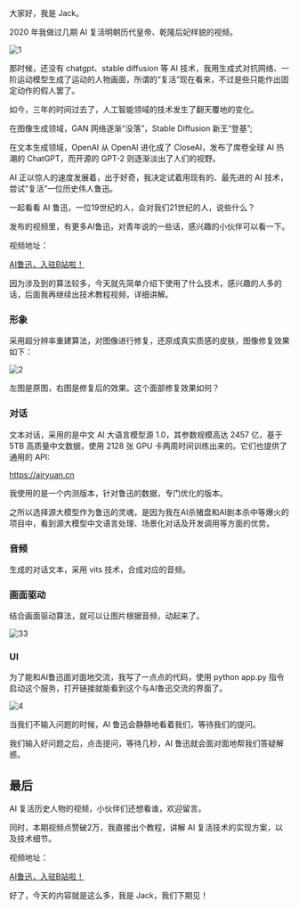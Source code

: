 大家好，我是 Jack。

2020 年我做过几期 AI 复活明朝历代皇帝、乾隆后妃样貌的视频。

![1](http://photos.cuijiahua.com//typora/1.png)

那时候，还没有 chatgpt、stable diffusion 等 AI 技术，我用生成式对抗网络、一阶运动模型生成了运动的人物画面，所谓的“复活”现在看来，不过是些只能作出固定动作的假人罢了。

如今，三年的时间过去了，人工智能领域的技术发生了翻天覆地的变化。

在图像生成领域，GAN 网络逐渐“没落”，Stable Diffusion 新王“登基”;

在文本生成领域，OpenAI 从 OpenAI 进化成了 CloseAI，发布了席卷全球 AI 热潮的 ChatGPT，而开源的 GPT-2 则逐渐淡出了人们的视野。

AI 正以惊人的速度发展着，出于好奇，我决定试着用现有的、最先进的 AI 技术，尝试“复活”一位历史伟人鲁迅。

一起看看 AI 鲁迅，一位19世纪的人，会对我们21世纪的人，说些什么？

发布的视频里，有更多AI鲁迅，对青年说的一些话，感兴趣的小伙伴可以看一下。

视频地址：

[AI鲁迅，入驻B站啦！](https://www.bilibili.com/video/BV1uu411s7Tn/)

因为涉及到的算法较多，今天就先简单介绍下使用了什么技术，感兴趣的人多的话，后面我再继续出技术教程视频，详细讲解。

### 形象

采用超分辨率重建算法，对图像进行修复，还原成真实质感的皮肤，图像修复效果如下：

![2](http://photos.cuijiahua.com//typora/2.png)

左图是原图，右图是修复后的效果。这个面部修复效果如何？

### 对话

文本对话，采用的是中文 AI 大语言模型源 1.0，其参数规模高达 2457 亿，基于 5TB 高质量中文数据，使用 2128 张 GPU 卡两周时间训练出来的。它们也提供了通用的 API:

https://airyuan.cn

我使用的是一个内测版本，针对鲁迅的数据，专门优化的版本。

之所以选择源大模型作为鲁迅的灵魂，是因为我在AI杀猪盘和AI剧本杀中等爆火的项目中，看到源大模型中文语言处理、场景化对话及开发调用等方面的优势。

### 音频

生成的对话文本，采用 vits 技术，合成对应的音频。

### 画面驱动

结合画面驱动算法，就可以让图片根据音频，动起来了。

![33](http://photos.cuijiahua.com//typora/33.gif)

### UI

为了能和AI鲁迅面对面地交流，我写了一点点的代码，使用 python app.py 指令启动这个服务，打开链接就能看到这个与AI鲁迅交流的界面了。

![4](http://photos.cuijiahua.com//typora/4.png)

当我们不输入问题的时候，AI 鲁迅会静静地看着我们，等待我们的提问。

我们输入好问题之后，点击提问，等待几秒，AI 鲁迅就会面对面地帮我们答疑解惑。 

## 最后

AI 复活历史人物的视频，小伙伴们还想看谁，欢迎留言。

同时，本期视频点赞破2万，我直接出个教程，讲解 AI 复活技术的实现方案，以及技术细节。

视频地址：

[AI鲁迅，入驻B站啦！](https://www.bilibili.com/video/BV1uu411s7Tn/)

好了，今天的内容就是这么多，我是 Jack，我们下期见！
